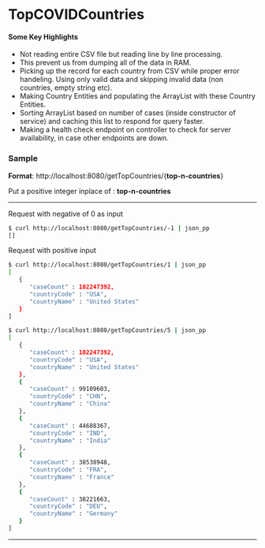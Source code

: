 # TopCOVIDCountries

#### Some Key Highlights
- Not reading entire CSV file but reading line by line processing.
- This prevent us from dumping all of the data in RAM.
- Picking up the record for each country from CSV while proper error handeling. Using only valid data and skipping invalid data (non countries, empty string etc).
- Making Country Entities and populating the ArrayList with these Country Entities.
- Sorting ArrayList based on number of cases (inside constructor of service) and caching this list to respond for query faster.
- Making a health check endpoint on controller to check for server availability, in case other endpoints are down.

### Sample

**Format**: http://localhost:8080/getTopCountries/{**top-n-countries**}  

Put a positive integer inplace of : **top-n-countries**

---

Request with negative of 0 as input
```bash
$ curl http://localhost:8080/getTopCountries/-1 | json_pp
[]
```

Request with positive input
```bash
$ curl http://localhost:8080/getTopCountries/1 | json_pp
[
   {
      "caseCount" : 102247392,
      "countryCode" : "USA",
      "countryName" : "United States"
   }
]
```

```bash
$ curl http://localhost:8080/getTopCountries/5 | json_pp
[
   {
      "caseCount" : 102247392,
      "countryCode" : "USA",
      "countryName" : "United States"
   },
   {
      "caseCount" : 99109603,
      "countryCode" : "CHN",
      "countryName" : "China"
   },
   {
      "caseCount" : 44688367,
      "countryCode" : "IND",
      "countryName" : "India"
   },
   {
      "caseCount" : 38538948,
      "countryCode" : "FRA",
      "countryName" : "France"
   },
   {
      "caseCount" : 38221663,
      "countryCode" : "DEU",
      "countryName" : "Germany"
   }
]
```
---